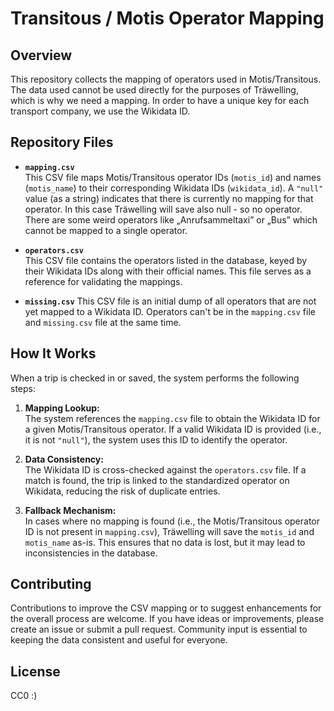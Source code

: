 # Transitous / Motis Operator Mapping

## Overview

This repository collects the mapping of operators used in Motis/Transitous.
The data used cannot be used directly for the purposes of Träwelling, which is why we need a mapping.
In order to have a unique key for each transport company, we use the Wikidata ID.

## Repository Files

- **`mapping.csv`**  
  This CSV file maps Motis/Transitous operator IDs (`motis_id`) and names (`motis_name`) to their corresponding Wikidata
  IDs (`wikidata_id`). A `"null"` value (as a string) indicates that there is currently no mapping for that operator.
  In this case Träwelling will save also null - so no operator.
  There are some weird operators like „Anrufsammeltaxi” or „Bus” which cannot be mapped to a single operator.

- **`operators.csv`**  
  This CSV file contains the operators listed in the database, keyed by their Wikidata IDs along with their official
  names. This file serves as a reference for validating the mappings.

- **`missing.csv`**
  This CSV file is an initial dump of all operators that are not yet mapped to a Wikidata ID.
  Operators can't be in the `mapping.csv` file and `missing.csv` file at the same time.

## How It Works

When a trip is checked in or saved, the system performs the following steps:

1. **Mapping Lookup:**  
   The system references the `mapping.csv` file to obtain the Wikidata ID for a given Motis/Transitous operator. If a
   valid Wikidata ID is provided (i.e., it is not `"null"`), the system uses this ID to identify the operator.

2. **Data Consistency:**  
   The Wikidata ID is cross-checked against the `operators.csv` file. If a match is found, the trip is linked to the
   standardized operator on Wikidata, reducing the risk of duplicate entries.

3. **Fallback Mechanism:**  
   In cases where no mapping is found (i.e., the Motis/Transitous operator ID is not present in `mapping.csv`),
   Träwelling will save the `motis_id` and `motis_name` as-is. This ensures that no data is lost, but it may lead to 
   inconsistencies in the database.

## Contributing

Contributions to improve the CSV mapping or to suggest enhancements for the overall process are welcome. If you have
ideas or improvements, please create an issue or submit a pull request. Community input is essential to keeping the
data consistent and useful for everyone.

## License

CC0 :)
